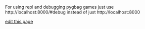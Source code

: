 For using repl and debugging pygbag games
just use http://localhost:8000/#debug instead of just http://localhost:8000


[edit this page](https://github.com/pygame-web/pygame-web.github.io/edit/main/wiki/pygbag/DEBUG.md)
